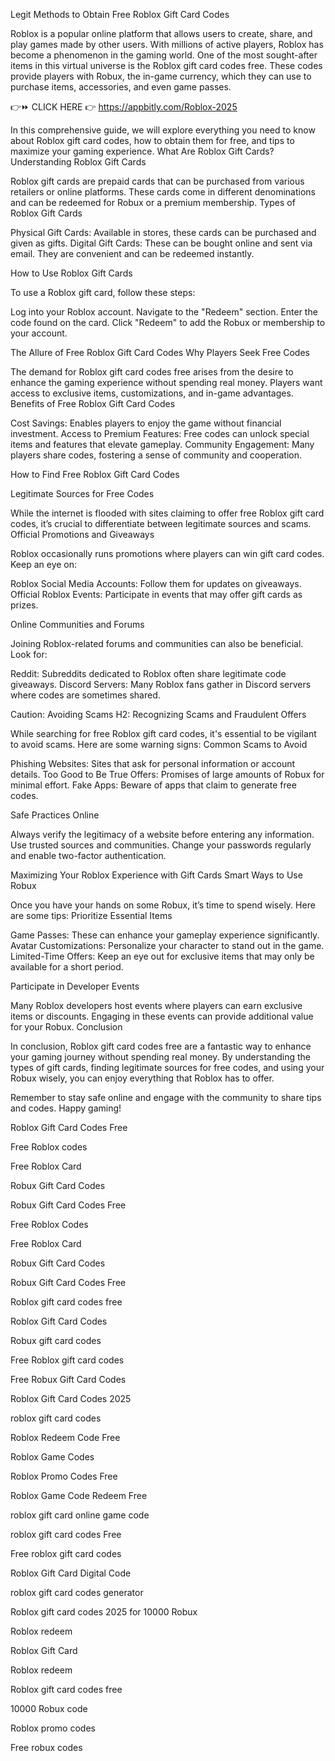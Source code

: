 Legit Methods to Obtain Free Roblox Gift Card Codes



Roblox is a popular online platform that allows users to create, share, and play games made by other users. With millions of active players, Roblox has become a phenomenon in the gaming world. One of the most sought-after items in this virtual universe is the Roblox gift card codes free. These codes provide players with Robux, the in-game currency, which they can use to purchase items, accessories, and even game passes.


👉⏩ CLICK HERE 👉 https://appbitly.com/Roblox-2025


In this comprehensive guide, we will explore everything you need to know about Roblox gift card codes, how to obtain them for free, and tips to maximize your gaming experience. What Are Roblox Gift Cards?
Understanding Roblox Gift Cards

Roblox gift cards are prepaid cards that can be purchased from various retailers or online platforms. These cards come in different denominations and can be redeemed for Robux or a premium membership. Types of Roblox Gift Cards

Physical Gift Cards: Available in stores, these cards can be purchased and given as gifts.
Digital Gift Cards: These can be bought online and sent via email. They are convenient and can be redeemed instantly.

How to Use Roblox Gift Cards

To use a Roblox gift card, follow these steps:

Log into your Roblox account.
Navigate to the "Redeem" section.
Enter the code found on the card.
Click "Redeem" to add the Robux or membership to your account.

The Allure of Free Roblox Gift Card Codes
Why Players Seek Free Codes

The demand for Roblox gift card codes free arises from the desire to enhance the gaming experience without spending real money. Players want access to exclusive items, customizations, and in-game advantages. Benefits of Free Roblox Gift Card Codes

Cost Savings: Enables players to enjoy the game without financial investment.
Access to Premium Features: Free codes can unlock special items and features that elevate gameplay.
Community Engagement: Many players share codes, fostering a sense of community and cooperation.

How to Find Free Roblox Gift Card Codes

Legitimate Sources for Free Codes

While the internet is flooded with sites claiming to offer free Roblox gift card codes, it’s crucial to differentiate between legitimate sources and scams. Official Promotions and Giveaways

Roblox occasionally runs promotions where players can win gift card codes. Keep an eye on:

Roblox Social Media Accounts: Follow them for updates on giveaways.
Official Roblox Events: Participate in events that may offer gift cards as prizes.

Online Communities and Forums

Joining Roblox-related forums and communities can also be beneficial. Look for:

Reddit: Subreddits dedicated to Roblox often share legitimate code giveaways.
Discord Servers: Many Roblox fans gather in Discord servers where codes are sometimes shared.

Caution: Avoiding Scams H2: Recognizing Scams and Fraudulent Offers

While searching for free Roblox gift card codes, it's essential to be vigilant to avoid scams. Here are some warning signs: Common Scams to Avoid

Phishing Websites: Sites that ask for personal information or account details.
Too Good to Be True Offers: Promises of large amounts of Robux for minimal effort.
Fake Apps: Beware of apps that claim to generate free codes.

Safe Practices Online

Always verify the legitimacy of a website before entering any information.
Use trusted sources and communities.
Change your passwords regularly and enable two-factor authentication.

Maximizing Your Roblox Experience with Gift Cards Smart Ways to Use Robux

Once you have your hands on some Robux, it’s time to spend wisely. Here are some tips: Prioritize Essential Items

Game Passes: These can enhance your gameplay experience significantly.
Avatar Customizations: Personalize your character to stand out in the game.
Limited-Time Offers: Keep an eye out for exclusive items that may only be available for a short period.

Participate in Developer Events

Many Roblox developers host events where players can earn exclusive items or discounts. Engaging in these events can provide additional value for your Robux. Conclusion

In conclusion, Roblox gift card codes free are a fantastic way to enhance your gaming journey without spending real money. By understanding the types of gift cards, finding legitimate sources for free codes, and using your Robux wisely, you can enjoy everything that Roblox has to offer.

Remember to stay safe online and engage with the community to share tips and codes. Happy gaming!

Roblox Gift Card Codes Free

Free Roblox codes

Free Roblox Card

Robux Gift Card Codes

Robux Gift Card Codes Free

Free Roblox Codes

Free Roblox Card

Robux Gift Card Codes

Robux Gift Card Codes Free

Roblox gift card codes free

Roblox Gift Card Codes

Robux gift card codes

Free Roblox gift card codes

Free Robux Gift Card Codes

Roblox Gift Card Codes 2025

roblox gift card codes

Roblox Redeem Code Free

Roblox Game Codes

Roblox Promo Codes Free

Roblox Game Code Redeem Free

roblox gift card online game code

roblox gift card codes Free

Free roblox gift card codes

Roblox Gift Card Digital Code

roblox gift card codes generator

Roblox gift card codes 2025 for 10000 Robux

Roblox redeem

Roblox Gift Card

Roblox redeem

Roblox gift card codes free

10000 Robux code

Roblox promo codes

Free robux codes